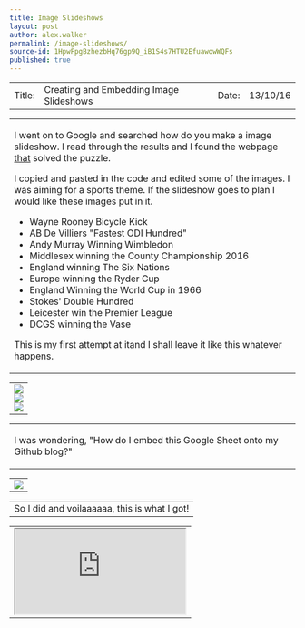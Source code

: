 ```yaml
---
title: Image Slideshows
layout: post
author: alex.walker
permalink: /image-slideshows/
source-id: 1HpwFpgBzhezbHq76gp9Q_iB1S4s7HTU2EfuawowWQFs
published: true
---
```


<table>
  <tr>
    <td>Title:  </td>
    <td>Creating and Embedding Image Slideshows</td>
    <td> Date:  </td>
    <td>13/10/16</td>
  </tr>
</table>

<table><td><p>I went on to Google and searched how do you make a image slideshow. I read through the results and I found the webpage <a href="http://www.starplugins.com/killercarousel/tutorials/image-carousel">that</a> solved the puzzle.</p>

<p> I copied and pasted in the code and edited some of the images. I was aiming for a sports theme. If the slideshow goes to plan I would like these images put in it.</p>
<ul>
<li> Wayne Rooney Bicycle Kick</li>
<li> AB De Villiers "Fastest ODI Hundred"</li>
<li> Andy Murray Winning Wimbledon</li>
<li> Middlesex winning the County Championship 2016</li>
<li> England winning The Six Nations</li>
<li> Europe winning the Ryder Cup </li>
<li> England Winning the World Cup in 1966</li>
<li> Stokes' Double Hundred</li>
<li> Leicester win the Premier League </li>
<li> DCGS winning the Vase</li>
</ul>
<p> This is my first attempt at itand I shall leave it like this whatever happens.</p></td></table>
<table>
<td>  
    <div id="slideshow">
   <div>
     <img src="http://images.theage.com.au/2011/02/13/2182537/svROONEY-420x0.jpg">
   </div>
   <div>
     <img src="http://st1.criclife.com/wp-content/uploads/2015/01/de-villiers-hundred.jpg">
   </div>
   <div>
     <img src="http://images.radiotimes.com/namedimage/Can_Andy_Murray_win_Wimbledon_.jpg?quality=85&mode=crop&width=620&height=374&404=tv&url=/uploads/images/original/33239.jpg">
   </div>
</div>
                  
    
</td>
</table>
<table>
<td>
<p>I was wondering, "How do I embed this Google Sheet onto my Github blog?"</p>
</td>
</table>
<table>
<td>
<img src="https://imagizer.imageshack.us/v2/1366x352q90/924/7opDcc.png">
</td>
</table>
<table>
<td>
So I did and voilaaaaaa, this is what I got!
</td>
</table>
<table>
<td>
<center>
<iframe src="https://docs.google.com/spreadsheets/d/1Kdv6faxP1GgXb0eQf-W2uClGqUEVXkrym98WAmdV0MQ/pubhtml?widget=true&amp;headers=false"></iframe>
</center>
</td>
</table>

